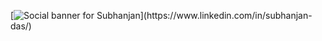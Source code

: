 [![Social banner for Subhanjan]([https://github.com/subhanjandas/subhanjandas/blob/main/banner%20(1).png](https://github.com/Prithvijeet-Singh-Rathaur/PrithviWorks/blob/main/Header_Intro.png))](https://www.linkedin.com/in/subhanjan-das/)
